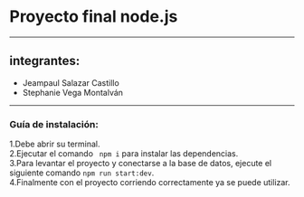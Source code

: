 # Proyecto final node.js
***
## integrantes:
* Jeampaul Salazar Castillo
* Stephanie Vega Montalván
***
### Guía de instalación:

1.Debe abrir su terminal.   
2.Ejecutar el comando ``` npm i``` para instalar las dependencias.    
3.Para levantar el proyecto y conectarse a la base de datos,
ejecute el siguiente comando ```npm run start:dev```.   
4.Finalmente con el proyecto corriendo correctamente ya se puede utilizar.
